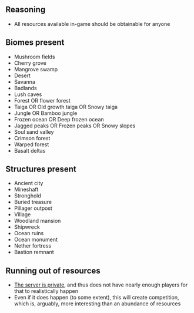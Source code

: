 ## Reasoning
- All resources available in-game should be obtainable for anyone
## Biomes present
- Mushroom fields
- Cherry grove
- Mangrove swamp
- Desert
- Savanna
- Badlands
- Lush caves
- Forest OR flower forest
- Taiga OR Old growth taiga OR Snowy taiga
- Jungle OR Bamboo jungle
- Frozen ocean OR Deep frozen ocean
- Jagged peaks OR Frozen peaks OR Snowy slopes
- Soul sand valley
- Crimson forest
- Warped forest
- Basalt deltas
## Structures present
- Ancient city
- Mineshaft
- Stronghold
- Buried treasure
- Pillager outpost
- Village
- Woodland mansion
- Shipwreck
- Ocean ruins
- Ocean monument
- Nether fortress
- Bastion remnant
## Running out of resources
- [The server is private](#server-is-whitelisted), and thus does not have nearly enough players for that to realistically happen
- Even if it does happen (to some extent), this will create competition, which is, arguably, more interesting than an abundance of resources
